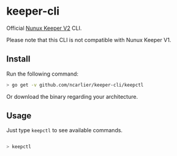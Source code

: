 keeper-cli
==========

Official <a href="http://keeper.nunux.org" target="_new">Nunux Keeper V2</a>
CLI.

Please note that this CLI is not compatible with Nunux Keeper V1.

Install
-------

Run the following command:

```bash
> go get -v github.com/ncarlier/keeper-cli/keepctl
```

Or download the binary regarding your architecture.

Usage
-----

Just type `keepctl` to see available commands.


```bash

> keepctl
```
